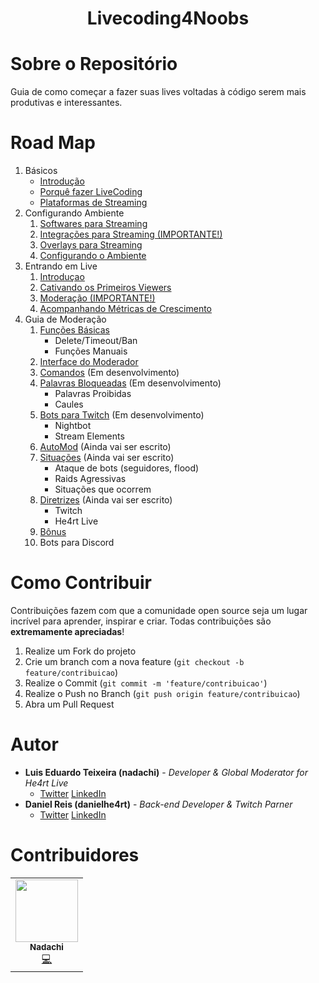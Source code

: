<h1 align = center> Livecoding4Noobs </h1>

# Sobre o Repositório

Guia de como começar a fazer suas lives voltadas à código serem mais produtivas e interessantes.

# Road Map

1. Básicos 
    + [Introdução](/contents/basics/1-1-intro.md)
    + [Porquê fazer LiveCoding](/contents/basics/1-2-why-livecoding.md)
    + [Plataformas de Streaming](/contents/basics/1-3-streaming-platforms.md)
2. Configurando Ambiente
   1. [Softwares para Streaming](/contents/environment/1-1-softwares.md)
   2. [Integrações para Streaming (IMPORTANTE!)](/contents/environment/1-2-integrations.md)
   3. [Overlays para Streaming](/)
   4. [Configurando o Ambiente](/)
3. Entrando em Live
   1. [Introduçao](/contents/livecoding/3-1-intro.md)
   2. [Cativando os Primeiros Viewers](/)
   3. [Moderação (IMPORTANTE!)](/)
   4. [Acompanhando Métricas de Crescimento](/)
4. Guia de Moderação
   1. [Funções Básicas](/contents/2.Funcoes.md)
      + Delete/Timeout/Ban
      + Funções Manuais
   2. [Interface do Moderador](/contents/3.Interface.md)
   3. [Comandos](/contents/4.Comandos.md)  (Em desenvolvimento)
   4. [Palavras Bloqueadas](/contents/5.Palavras.md)  (Em desenvolvimento)
      + Palavras Proibidas
      + Caules
   5. [Bots para Twitch](/contents/6.Bots.md) (Em desenvolvimento)
      + Nightbot
      + Stream Elements
   6. [AutoMod](/contents/7.AutoMod.md)  (Ainda vai ser escrito)
   7. [Situações](/contents/8.Situacoes.md)  (Ainda vai ser escrito)
      + Ataque de bots (seguidores, flood)
      + Raids Agressivas
      + Situações que ocorrem
   8. [Diretrizes](/contents/9.Diretrizes.md)  (Ainda vai ser escrito)
      + Twitch
      + He4rt Live
   9. [Bônus](/contents/10.Bonus.md)
   10. Bots para Discord

# Como Contribuir

Contribuições fazem com que a comunidade open source seja um lugar incrível para aprender, inspirar e criar. Todas
contribuições são **extremamente apreciadas**!

1. Realize um Fork do projeto
2. Crie um branch com a nova feature (`git checkout -b feature/contribuicao`)
3. Realize o Commit (`git commit -m 'feature/contribuicao'`)
4. Realize o Push no Branch (`git push origin feature/contribuicao`)
5. Abra um Pull Request

# Autor

- **Luis Eduardo Teixeira (nadachi)** - _Developer & Global Moderator for He4rt Live_
  - [Twitter](https://twitter.com/Luis_Nadachi) [LinkedIn](https://www.linkedin.com/in/luis-eduardo-ribeiro-teixeira-384b9819a/)
- **Daniel Reis (danielhe4rt)** - _Back-end Developer & Twitch Parner_
   - [Twitter](https://twitter.com/danielhe4rt) [LinkedIn](https://www.linkedin.com/in/danielheart)

# Contribuidores

<table>
  <tr>
    <td align="center"><a href="https://twitter.com/Luis_Nadachi"><img src="https://avatars3.githubusercontent.com/u/51420622?s=460&u=cf47bc8eccd1fcc03c7a2986ea13f0436eb01721&v=4" width="100px;" alt=""/><br /><sub><b>Nadachi</b></sub></a><br /><a href="https://github.com/Luisnadachi" title="Code">💻</a>

  </tr>
</table>
